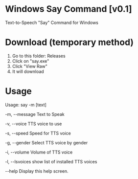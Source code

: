 Windows Say Command [v0.1]
======

Text-to-Speech "Say" Command for Windows

Download (temporary method)
======

1. Go to this folder: Releases
2. Click on "say.exe"
3. Click "View Raw"
4. It will download

Usage
======

Usage: say -m [text] <other options>

  -m, --message     Text to Speak

  -v, --voice       TTS voice to use

  -s, --speed       Speed for TTS voice

  -g, --gender      Select TTS voice by gender

  -i, --volume      Volume of TTS voice

  -l, --lsvoices    show list of installed TTS voices

  --help            Display this help screen.
